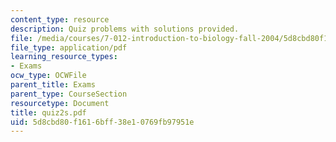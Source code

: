```yaml
---
content_type: resource
description: Quiz problems with solutions provided.
file: /media/courses/7-012-introduction-to-biology-fall-2004/5d8cbd80f1616bff38e10769fb97951e_quiz2s.pdf
file_type: application/pdf
learning_resource_types:
- Exams
ocw_type: OCWFile
parent_title: Exams
parent_type: CourseSection
resourcetype: Document
title: quiz2s.pdf
uid: 5d8cbd80-f161-6bff-38e1-0769fb97951e
---
```

